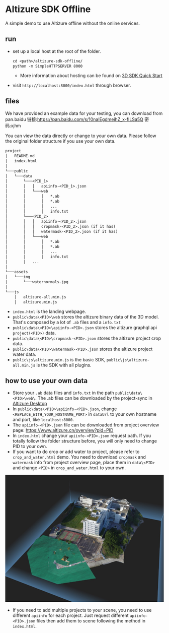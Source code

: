 # Altizure SDK Offline

A simple demo to use Altizure offline without the online services.


## run

* set up a local host at the root of the folder.
    ```
    cd <path>/altizure-sdk-offline/
    python -m SimpleHTTPSERVER 8000
    ```
    * More information about hosting can be found on [3D SDK Quick Start](https://docs.altizure.cn/en/jssdk.html)



* visit `http://localhost:8000/index.html` through browser.

## files

We have provided an example data for your testing, you can download from pan.baidu
链接:https://pan.baidu.com/s/10naIEgdmeihZ_x-fILSa5Q  密码:xjhm

You can view the data directly or change to your own data. Please follow the original folder structure if you use your own data.
```
project
│   README.md
│   index.html
│
└───public
│   └───data
│       └───<PID_1>
│       │   │   apiinfo-<PID_1>.json
│       │   └───web
│       │       │   *.ab
│       │       │   *.ab
│       │       │   ...
│       │       │   info.txt
│       └───<PID_2>
│       │   │   apiinfo-<PID_2>.json
│       │   │   cropmask-<PID_2>.json (if it has)
│       │   │   watermask-<PID_2>.json (if it has)
│       │   └───web
│       │       │   *.ab
│       │       │   *.ab
│       │       │   ...
│       │       │   info.txt
│       │   ...
│   
└───assets
│   └───img
│       └───waternormals.jpg
│   
└───js
    │   altizure-all.min.js
    │   altizure.min.js
```


+ `index.html` is the landing webpage.
+ `public\data\<PID>\web` stores the altizure binary data of the 3D model. That's composed by a lot of `.ab` files and a `info.txt`
+ `public\data\<PID>\apiinfo-<PID>.json` stores the altizure graphql api `project(<PID>)` data.
+ `public\data\<PID>\cropmask-<PID>.json` stores the altizure project crop data.
+ `public\data\<PID>\watermask-<PID>.json` stores the altizure project water data.
+ `public\js\altizure.min.js` is the basic SDK, `public\js\altizure-all.min.js` is the SDK with all plugins.

## how to use your own data


* Store your `.ab` data files and `info.txt` in the path `public\data\<PID>\web\`. The .ab files can be downloaded by the project-sync in [Altizure Desktop](https://www.altizure.cn/desktop)
* In `public\data\<PID>\apiinfo-<PID>.json`, change `<REPLACE_WITH_YOUR_HOSTNAME_PORT>` in `dataUrl` to your own hostname and port, like `localhost:8000`.
* The `apiinfo-<PID>.json` file can be downloaded from project overview page: https://www.altizure.cn/overview?pid=PID
* In `index.html` change your `apiinfo-<PID>.json` request path. If you totally follow the folder structure before, you will only need to change PID to your own.
* If you want to do crop or add water to project, please refer to `crop_and_water.html` demo. You need to download `cropmask` and `watermask` info from project overview page, place them in `data\<PID>` and change `<PID>` in `crop_and_water.html` to your own.

![project with crop and water](./public/assets/img/screen_capture.jpg)
* If you need to add multiple projects to your scene, you need to use different `apiinfo` for each project. Just request different `apiinfo-<PID>.json` files then add them to scene following the method in `index.html`.